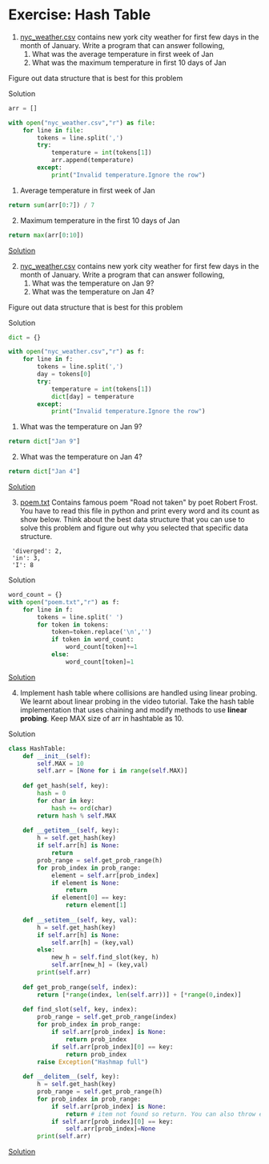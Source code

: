 # Exercise: Hash Table

1. [nyc_weather.csv](https://github.com/codebasics/data-structures-algorithms-python/blob/master/data_structures/4_HashTable_2_Collisions/Solution/nyc_weather.csv) contains new york city weather for first few days in the month of January. Write a program that can answer following,
    1. What was the average temperature in first week of Jan
    2. What was the maximum temperature in first 10 days of Jan

Figure out data structure that is best for this problem

Solution
```py
arr = []

with open("nyc_weather.csv","r") as file:
    for line in file:
        tokens = line.split(',')
        try:
            temperature = int(tokens[1])
            arr.append(temperature)
        except:
            print("Invalid temperature.Ignore the row")
```
1. Average temperature in first week of Jan
```py
return sum(arr[0:7]) / 7
```
2. Maximum temperature in the first 10 days of Jan
```py
return max(arr[0:10])
```

[Solution](https://github.com/codebasics/data-structures-algorithms-python/blob/master/data_structures/4_HashTable_2_Collisions/Solution/weather_analysis.ipynb)

2. [nyc_weather.csv](https://github.com/codebasics/data-structures-algorithms-python/blob/master/data_structures/4_HashTable_2_Collisions/Solution/nyc_weather.csv) contains new york city weather for first few days in the month of January. Write a program that can answer following,
    1. What was the temperature on Jan 9?
    2. What was the temperature on Jan 4?

Figure out data structure that is best for this problem

Solution
```py
dict = {}

with open("nyc_weather.csv","r") as f:
    for line in f:
        tokens = line.split(',')
        day = tokens[0]
        try:
            temperature = int(tokens[1])
            dict[day] = temperature
        except:
            print("Invalid temperature.Ignore the row")
```
1. What was the temperature on Jan 9?
```py
return dict["Jan 9"] 
```
2. What was the temperature on Jan 4?
```py
return dict["Jan 4"] 
```

[Solution](https://github.com/codebasics/data-structures-algorithms-python/blob/master/data_structures/4_HashTable_2_Collisions/Solution/weather_analysis.ipynb)

3. [poem.txt](https://github.com/codebasics/data-structures-algorithms-python/blob/master/data_structures/4_HashTable_2_Collisions/Solution/poem.txt) Contains famous poem "Road not taken" by poet Robert Frost. You have to read this file in python and print every word and its count as show below. Think about the best data structure that you can use to solve this problem and figure out why you selected that specific data structure.
```
 'diverged': 2,
 'in': 3,
 'I': 8
```
Solution
```py
word_count = {}
with open("poem.txt","r") as f:
    for line in f:
        tokens = line.split(' ')
        for token in tokens:
            token=token.replace('\n','')
            if token in word_count:
                word_count[token]+=1
            else:
                word_count[token]=1

```

[Solution](https://github.com/codebasics/data-structures-algorithms-python/blob/master/data_structures/4_HashTable_2_Collisions/Solution/exercise_poem_find_word_occurances.ipynb)

4. Implement hash table where collisions are handled using linear probing. We learnt about linear probing in the video tutorial. Take the hash table implementation that uses chaining and modify methods to use **linear probing**. Keep MAX size of arr in hashtable as 10.

Solution
```py 
class HashTable:  
    def __init__(self):
        self.MAX = 10 
        self.arr = [None for i in range(self.MAX)]
        
    def get_hash(self, key):
        hash = 0
        for char in key:
            hash += ord(char)
        return hash % self.MAX
    
    def __getitem__(self, key):
        h = self.get_hash(key)
        if self.arr[h] is None:
            return
        prob_range = self.get_prob_range(h)
        for prob_index in prob_range:
            element = self.arr[prob_index]
            if element is None:
                return
            if element[0] == key:
                return element[1]
           
    def __setitem__(self, key, val):
        h = self.get_hash(key)
        if self.arr[h] is None:
            self.arr[h] = (key,val)
        else:
            new_h = self.find_slot(key, h)
            self.arr[new_h] = (key,val)
        print(self.arr)
        
    def get_prob_range(self, index):
        return [*range(index, len(self.arr))] + [*range(0,index)]
    
    def find_slot(self, key, index):
        prob_range = self.get_prob_range(index)
        for prob_index in prob_range:
            if self.arr[prob_index] is None:
                return prob_index
            if self.arr[prob_index][0] == key:
                return prob_index
        raise Exception("Hashmap full")
        
    def __delitem__(self, key):
        h = self.get_hash(key)
        prob_range = self.get_prob_range(h)
        for prob_index in prob_range:
            if self.arr[prob_index] is None:
                return # item not found so return. You can also throw exception
            if self.arr[prob_index][0] == key:
                self.arr[prob_index]=None
        print(self.arr)

```

[Solution](https://github.com/codebasics/data-structures-algorithms-python/blob/master/data_structures/4_HashTable_2_Collisions/Solution/exercise_hash_table_linear_probing.ipynb)

